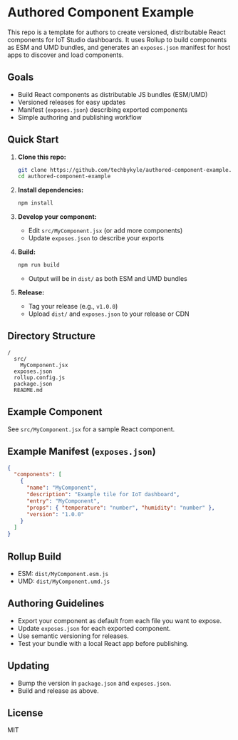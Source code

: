 # Authored Component Example

This repo is a template for authors to create versioned, distributable React components for IoT Studio dashboards. It uses Rollup to build components as ESM and UMD bundles, and generates an `exposes.json` manifest for host apps to discover and load components.

## Goals
- Build React components as distributable JS bundles (ESM/UMD)
- Versioned releases for easy updates
- Manifest (`exposes.json`) describing exported components
- Simple authoring and publishing workflow

## Quick Start

1. **Clone this repo:**
   ```sh
   git clone https://github.com/techbykyle/authored-component-example.git
   cd authored-component-example
   ```

2. **Install dependencies:**
   ```sh
   npm install
   ```

3. **Develop your component:**
   - Edit `src/MyComponent.jsx` (or add more components)
   - Update `exposes.json` to describe your exports

4. **Build:**
   ```sh
   npm run build
   ```
   - Output will be in `dist/` as both ESM and UMD bundles

5. **Release:**
   - Tag your release (e.g., `v1.0.0`)
   - Upload `dist/` and `exposes.json` to your release or CDN

## Directory Structure
```
/
  src/
    MyComponent.jsx
  exposes.json
  rollup.config.js
  package.json
  README.md
```

## Example Component
See `src/MyComponent.jsx` for a sample React component.

## Example Manifest (`exposes.json`)
```json
{
  "components": [
    {
      "name": "MyComponent",
      "description": "Example tile for IoT dashboard",
      "entry": "MyComponent",
      "props": { "temperature": "number", "humidity": "number" },
      "version": "1.0.0"
    }
  ]
}
```

## Rollup Build
- ESM: `dist/MyComponent.esm.js`
- UMD: `dist/MyComponent.umd.js`

## Authoring Guidelines
- Export your component as default from each file you want to expose.
- Update `exposes.json` for each exported component.
- Use semantic versioning for releases.
- Test your bundle with a local React app before publishing.

## Updating
- Bump the version in `package.json` and `exposes.json`.
- Build and release as above.

## License
MIT
